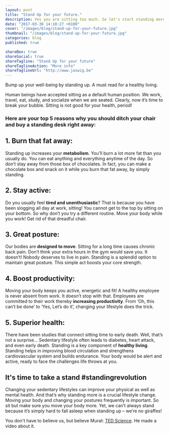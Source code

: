 ```yaml
---
layout: post
title: "Stand Up for your future."
description: Yes you are sitting too much. So let's start standing more!
date: "2017-03-30 14:10:27 +0100"
cover: "/images/blog/stand-up-for-your-future.jpg"
thumbnail: "/images/blog/stand-up-for-your-future.jpg"
categories: blog
published: true

shareBox: true
shareSocial: true
shareTagline: "Stand Up for your future"
shareTaglineAction: "More info"
shareTaglineUrl: "http://www.jaswig.be"
---
```


Bump up your well-being by standing up. A must read for a healthy living.
<!--more-->
Human beings have accepted sitting as a default human position. We work, travel, eat, study, and socialize when we are seated. Clearly, now it’s time to break your bubble.  Sitting is not good for your health, period!

### Here are your top 5 reasons why you should ditch your chair and buy a standing desk right away:

## 1. Burn that fat away:

Standing up increases your **metabolism**. You’ll burn a lot more fat than you usually do. You can eat anything and everything anytime of the day. So don’t stay away from those box of chocolates. In fact, you can make a chocolate box and snack on it while you burn that fat away, by simply standing.

## 2. Stay active:

Do you usually feel **tired and unenthusiastic**? That is because you have been slogging all day at work, sitting! You cannot get to the top by sitting on your bottom. So why don’t you try a different routine. Move your body while you work! Get rid of that dreadful chair. 

## 3. Great posture:

Our bodies are **designed to move**. Sitting for a long time causes chronic back pain. Don’t think your extra hours in the gym would save you. It doesn’t! Nobody deserves to live in pain. Standing is a splendid option to maintain great posture. This simple act boosts your core strength. 

## 4. Boost productivity:

Moving your body keeps you active, energetic and fit! A healthy employee is never absent from work. It doesn’t stop with that. Employees are committed to their work thereby **increasing productivity**. From ‘Oh, this can’t be done’ to ‘Yes, Let’s do it’, changing your lifestyle does the trick.

## 5. Superior health:

There have been studies that connect sitting time to early death. Well, that’s not a surprise… Sedentary lifestyle often leads to diabetes, heart attack, and even early death. Standing is a key component of **healthy living**. Standing helps in improving blood circulation and strengthens cardiovascular system and builds endurance. Your body would be alert and active, ready to face the challenges life throws at you.

## It's time to take a stand **#standingrevolution**
Changing your sedentary lifestyles can improve your physical as well as mental health. And that’s why standing more is a crucial lifestyle change. Moving your body and changing your postures frequently is important. So sit but make sure you move your body more. Yet, we can’t always stand because it’s simply hard to fall asleep when standing up – we’re no giraffes! 

You don't have to believe us, but believe Murat: [TED Science](https://www.youtube.com/watch?v=wUEl8KrMz14).  He made a video about it.


